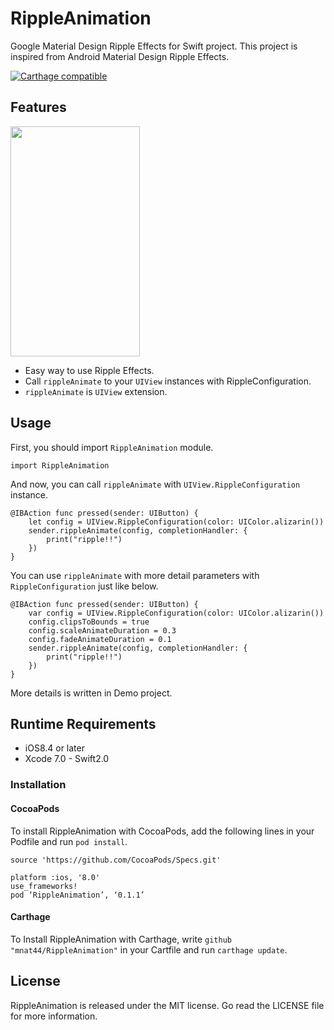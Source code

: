 # RippleAnimation
Google Material Design Ripple Effects for Swift project. This project is inspired from Android Material Design Ripple Effects.

[![Carthage compatible](https://img.shields.io/badge/Carthage-compatible-4BC51D.svg?style=flat)](https://github.com/Carthage/Carthage)

## Features
<img src="https://raw.github.com/wiki/mnat44/RippleAnimation/images/ripple-animation-sample.gif" width="207" height="368">

- Easy way to use Ripple Effects.
- Call `rippleAnimate` to your `UIView` instances with RippleConfiguration.
- `rippleAnimate` is `UIView` extension.


## Usage

First, you should import `RippleAnimation` module.

```
import RippleAnimation
```

And now, you can call `rippleAnimate` with `UIView.RippleConfiguration` instance.

```
@IBAction func pressed(sender: UIButton) {
    let config = UIView.RippleConfiguration(color: UIColor.alizarin())
    sender.rippleAnimate(config, completionHandler: {
        print("ripple!!")
    })
}
```

You can use `rippleAnimate` with more detail parameters with `RippleConfiguration` just like below.

```
@IBAction func pressed(sender: UIButton) {
    var config = UIView.RippleConfiguration(color: UIColor.alizarin())
    config.clipsToBounds = true
    config.scaleAnimateDuration = 0.3
    config.fadeAnimateDuration = 0.1
    sender.rippleAnimate(config, completionHandler: {
        print("ripple!!")
    })
}
```

More details is written in Demo project.


## Runtime Requirements

- iOS8.4 or later
- Xcode 7.0 - Swift2.0

### Installation

#### CocoaPods

To install RippleAnimation with CocoaPods, add the following lines in your Podfile and run `pod install`.

```
source 'https://github.com/CocoaPods/Specs.git'

platform :ios, '8.0'
use_frameworks!
pod ‘RippleAnimation’, ‘0.1.1’
```

#### Carthage
To Install RippleAnimation with Carthage, write `github "mnat44/RippleAnimation"` in your Cartfile and run `carthage update`.

## License
RippleAnimation is released under the MIT license. Go read the LICENSE file for more information.
